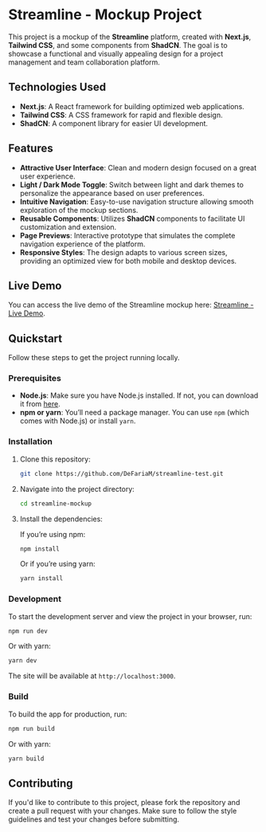 # Streamline - Mockup Project

This project is a mockup of the **Streamline** platform, created with **Next.js**, **Tailwind CSS**, and some components from **ShadCN**. The goal is to showcase a functional and visually appealing design for a project management and team collaboration platform.

## Technologies Used

- **Next.js**: A React framework for building optimized web applications.
- **Tailwind CSS**: A CSS framework for rapid and flexible design.
- **ShadCN**: A component library for easier UI development.

## Features

- **Attractive User Interface**: Clean and modern design focused on a great user experience.
- **Light / Dark Mode Toggle**: Switch between light and dark themes to personalize the appearance based on user preferences.
- **Intuitive Navigation**: Easy-to-use navigation structure allowing smooth exploration of the mockup sections.
- **Reusable Components**: Utilizes **ShadCN** components to facilitate UI customization and extension.
- **Page Previews**: Interactive prototype that simulates the complete navigation experience of the platform.
- **Responsive Styles**: The design adapts to various screen sizes, providing an optimized view for both mobile and desktop devices.

## Live Demo

You can access the live demo of the Streamline mockup here: [Streamline - Live Demo](https://streamline-test.vercel.app/).

## Quickstart

Follow these steps to get the project running locally.

### Prerequisites

- **Node.js**: Make sure you have Node.js installed. If not, you can download it from [here](https://nodejs.org/).
- **npm or yarn**: You’ll need a package manager. You can use `npm` (which comes with Node.js) or install `yarn`.

### Installation

1. Clone this repository:

   ```bash
   git clone https://github.com/DeFariaM/streamline-test.git
   ```

2. Navigate into the project directory:

   ```bash
   cd streamline-mockup
   ```

3. Install the dependencies:

   If you’re using npm:

   ```bash
   npm install
   ```

   Or if you’re using yarn:

   ```bash
   yarn install
   ```

### Development

To start the development server and view the project in your browser, run:

```bash
npm run dev
```

Or with yarn:

```bash
yarn dev
```

The site will be available at `http://localhost:3000`.

### Build

To build the app for production, run:

```bash
npm run build
```

Or with yarn:

```bash
yarn build
```

## Contributing

If you'd like to contribute to this project, please fork the repository and create a pull request with your changes. Make sure to follow the style guidelines and test your changes before submitting.
